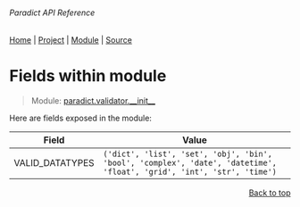 ###### Paradict API Reference
[Home](/docs/api/README.md) | [Project](/README.md) | [Module](/docs/api/modules/paradict/validator/__init__/README.md) | [Source](/src/paradict/validator/__init__.py)

# Fields within module
> Module: [paradict.validator.\_\_init\_\_](/docs/api/modules/paradict/validator/__init__/README.md)

Here are fields exposed in the module:

| Field | Value |
| --- | --- |
| VALID\_DATATYPES | `('dict', 'list', 'set', 'obj', 'bin', 'bool', 'complex', 'date', 'datetime', 'float', 'grid', 'int', 'str', 'time')` |

<p align="right"><a href="#paradict-api-reference">Back to top</a></p>
